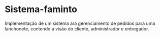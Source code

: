 # Sistema-faminto
Implementação de um sistema ara gerenciamento de pedidos para uma lanchonete, contendo a visão do cliente, administrador e entregador.
